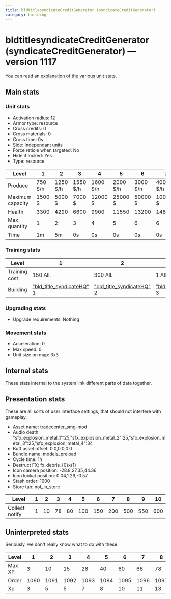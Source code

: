 ```yaml
---
title: bldtitlesyndicateCreditGenerator (syndicateCreditGenerator)
category: building
---
```


# bldtitlesyndicateCreditGenerator (syndicateCreditGenerator) — version 1117

You can read an [explanation  of the various unit stats](unitexplained.md).

## Main stats

### Unit stats

  * Activation radius: 12
  * Armor type: resource
  * Cross credits: 0
  * Cross materials: 0
  * Cross time: 0s
  * Side: Independant units
  * Force reticle when targeted: No
  * Hide if locked: Yes
  * Type: resource

|Level           |1      |2       |3       |4       |5       |6       |7       |8        |9        |10       |
|----------------|-------|--------|--------|--------|--------|--------|--------|---------|---------|---------|
|Produce         |750 $/h|1250 $/h|1550 $/h|1600 $/h|2000 $/h|3000 $/h|4000 $/h|10000 $/h|11000 $/h|12000 $/h|
|Maximum capacity|1500 $ |5000 $  |7000 $  |12000 $ |25000 $ |50000 $ |100000 $|250000 $ |500000 $ |1000000 $|
|Health          |3300   |4290    |6600    |9900    |11550   |13200   |14850   |16500    |18150    |19800    |
|Max quantity    |1      |2       |3       |4       |5       |6       |6       |6        |6        |7        |
|Time            |1m     |5m      |0s      |0s      |0s      |0s      |0s      |0s       |0s       |0s       |


### Training stats

|Level        |1                                            |2                                            |3                                            |4                                            |5                                            |6                                            |7                                            |8                                            |9                                            |10                                            |
|-------------|---------------------------------------------|---------------------------------------------|---------------------------------------------|---------------------------------------------|---------------------------------------------|---------------------------------------------|---------------------------------------------|---------------------------------------------|---------------------------------------------|----------------------------------------------|
|Training cost|150 All.                                     |300 All.                                     |1 All.                                       |1 All.                                       |1 All.                                       |1 All.                                       |1 All.                                       |1 All.                                       |1 All.                                       |1 All.                                        |
|Building     |["bld_title_syndicateHQ" 1](syndicateHQ.html)|["bld_title_syndicateHQ" 2](syndicateHQ.html)|["bld_title_syndicateHQ" 3](syndicateHQ.html)|["bld_title_syndicateHQ" 4](syndicateHQ.html)|["bld_title_syndicateHQ" 5](syndicateHQ.html)|["bld_title_syndicateHQ" 6](syndicateHQ.html)|["bld_title_syndicateHQ" 7](syndicateHQ.html)|["bld_title_syndicateHQ" 8](syndicateHQ.html)|["bld_title_syndicateHQ" 9](syndicateHQ.html)|["bld_title_syndicateHQ" 10](syndicateHQ.html)|


### Upgrading stats

  * Upgrade requirements: Nothing

### Movement stats

  * Acceleration: 0
  * Max speed: 0
  * Unit size on map: 3x3

## Internal stats

These stats internal to the system link different parts of data together.


## Presentation stats

These are all sorts of user interface settings, that should not interfere with gameplay.

  * Asset name: tradecenter_smg-mod
  * Audio death: "sfx_explosion_metal_1":25,"sfx_explosion_metal_2":25,"sfx_explosion_metal_3":25,"sfx_explosion_metal_4":34
  * Buff asset offset: 0.0,0.0,0.0
  * Bundle name: models_preload
  * Cycle time: 1h
  * Destruct FX: fx_debris_{0}x{1}
  * Icon camera position: -28.8,27.35,44.36
  * Icon lookat position: 0.04,1.29,-0.57
  * Stash order: 1000
  * Store tab: not_in_store

|Level         |1|2 |3 |4 |5  |6  |7  |8  |9  |10 |
|--------------|-|--|--|--|---|---|---|---|---|---|
|Collect notify|1|10|78|80|100|150|200|500|550|600|


## Uninterpreted stats

Seriously, we don't really know what to do with these.

|Level |1   |2   |3   |4   |5   |6   |7   |8   |9   |10  |
|------|----|----|----|----|----|----|----|----|----|----|
|Max XP|3   |10  |15  |28  |40  |60  |66  |78  |84  |112 |
|Order |1090|1091|1092|1093|1094|1095|1096|1097|1098|1099|
|Xp    |3   |5   |5   |7   |8   |10  |11  |13  |14  |16  |


